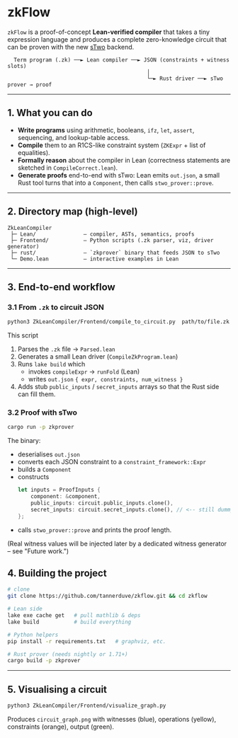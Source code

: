 # zkFlow

`zkFlow` is a proof-of-concept **Lean-verified compiler** that takes a tiny expression language and produces a complete zero-knowledge circuit that can be proven with the new [sTwo](https://github.com/starkware-libs/stwo) backend.

```
  Term program (.zk) ──► Lean compiler ──► JSON (constraints + witness slots)
                                            │
                                            └─► Rust driver ──► sTwo prover → proof
```

---
## 1.  What you can do

*   **Write programs** using arithmetic, booleans, `ifz`, `let`, `assert`, sequencing, and lookup-table access.
*   **Compile** them to an R1CS-like constraint system (`ZKExpr` + list of equalities).
*   **Formally reason** about the compiler in Lean (correctness statements are sketched in `CompileCorrect.lean`).
*   **Generate proofs** end-to-end with sTwo: Lean emits `out.json`, a small Rust tool turns that into a `Component`, then calls `stwo_prover::prove`.

---
## 2.  Directory map (high-level)

```
ZkLeanCompiler
 ├─ Lean/               — compiler, ASTs, semantics, proofs
 ├─ Frontend/           — Python scripts (.zk parser, viz, driver generator)
 ├─ rust/               — `zkprover` binary that feeds JSON to sTwo
 └─ Demo.lean           — interactive examples in Lean
```

---
## 3.  End-to-end workflow

### 3.1  From `.zk` to circuit JSON

```bash
python3 ZkLeanCompiler/Frontend/compile_to_circuit.py  path/to/file.zk
```
This script
1.  Parses the `.zk` file → `Parsed.lean`
2.  Generates a small Lean driver (`CompileZkProgram.lean`)
3.  Runs `lake build` which
    * invokes `compileExpr` → `runFold` (Lean)
    * writes `out.json` `{ expr, constraints, num_witness }`
4.  Adds stub `public_inputs` / `secret_inputs` arrays so that the Rust side can fill them.

### 3.2  Proof with sTwo

```bash
cargo run -p zkprover
```
The binary:
* deserialises `out.json`
* converts each JSON constraint to a `constraint_framework::Expr`
* builds a `Component`
* constructs
  ```rust
  let inputs = ProofInputs {
      component: &component,
      public_inputs: circuit.public_inputs.clone(),
      secret_inputs: circuit.secret_inputs.clone(), // <-- still dummy 0,1,2 …
  };
  ```
* calls `stwo_prover::prove` and prints the proof length.

(Real witness values will be injected later by a dedicated witness generator – see "Future work.")

## 4.  Building the project

```bash
# clone
git clone https://github.com/tannerduve/zkflow.git && cd zkflow

# Lean side
lake exe cache get   # pull mathlib & deps
lake build           # build everything

# Python helpers
pip install -r requirements.txt   # graphviz, etc.

# Rust prover (needs nightly or 1.71+)
cargo build -p zkprover
```
---
## 5.  Visualising a circuit

```bash
python3 ZkLeanCompiler/Frontend/visualize_graph.py
```
Produces `circuit_graph.png` with witnesses (blue), operations (yellow), constraints (orange), output (green).

